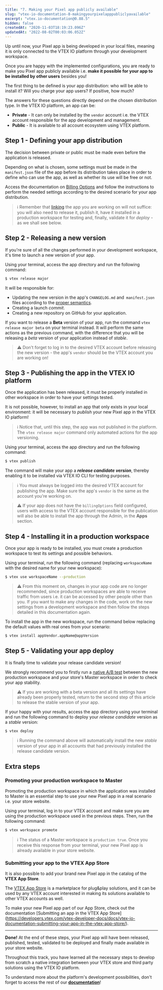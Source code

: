 ```yaml
---
title: "7. Making your Pixel app publicly available"
slug: "vtex-io-documentation-8-makingyourpixelapppubliclyavailable"
excerpt: "vtex.io-documentation@0.88.5"
hidden: false
createdAt: "2020-11-03T18:19:23.096Z"
updatedAt: "2022-08-02T00:03:06.052Z"
---
```

Up until now, your Pixel app is being developed in your local files, meaning it is only connected to the VTEX IO platform through your development workspace.

Once you are happy with the implemented configurations, you are ready to make you Pixel app publicly available i.e. **make it possible for your app to be installed by other users** besides you!

The first thing to be defined is your app distribution: who will be able to install it? Will you charge your app users? If positive, how much?

The answers for these questions directly depend on the chosen distribution type. In the VTEX IO platform, an app can be: 

- **Private** - It can only be installed by the `vendor` account i.e. the VTEX account responsible for the app development and management. 
- **Public** - It is available to all account ecosystem using VTEX platform. 

## Step 1 - Defining your app distribution

The decision between private or public must be made even before the application is released. 

Depending on what is chosen, some settings must be made in the `manifest.json` file of the app before its distribution takes place in order to define who can use the app, as well as whether its use will be free or not.

Access the documentation on [Billing Options](https://developers.vtex.com/vtex-developer-docs/docs/vtex-io-documentation-billing-options/) and follow the instructions to perform the needed settings according to the desired scenario for your app distribution. 

>ℹ️ Remember that [linking](https://developers.vtex.com/vtex-developer-docs/docs/vtex-io-documentation-linking-an-app) the app you are working on will not suffice: you will also need to release it, publish it, have it installed in a production workspace for testing and, finally, validate it for *deploy* - as we shall see below.

## Step 2 - Releasing a new version

If you're sure of all the changes performed in your development workspace, it's time to launch a new version of your app.

Using your terminal, access the app directory and run the following command:

```sh
$ vtex release major
```

It will be responsible for:

- Updating the new version in the app's `CHANGELOG.md` and` manifest.json` files according to the [proper semantics](https://semver.org/).
- Creating a launch *commit*.
- Creating a new repository on GitHub for your application.

If you want to release a **Beta** version of your app, run the command `vtex release major beta` on your terminal instead. It will perform the same actions as the previous command, with the difference that you will be releasing a *beta* version of your application instead of *stable*.

>⚠️ Don't forget to log in to the desired VTEX account before releasing the new version - the app's `vendor` should be the VTEX account you are working on!

## Step 3 - Publishing the app in the VTEX IO platform 

Once the application has been released, it must be properly installed in other workspace in order to have your settings tested. 

It is not possible, however, to install an app that only exists in your local environment: it will be necessary to *publish* your new Pixel app in the VTEX IO platform!

>ℹ️ Notice that, until this step, the app was not published in the platform. The `vtex release major` command only automated actions for the app versioning.

Using your terminal, access the app directory and run the following command:

```sh
$ vtex publish
``` 

The command will make your app a ***release candidate version***, thereby enabling it to be installed via VTEX IO CLI for testing purposes.

>ℹ️ You must always be logged into the desired VTEX account for publishing the app. Make sure the app's `vendor` is the same as the account you're working on.

>⚠️ If your app does not have the `billingOptions` field configured, users with access to the VTEX account responsible for the publication will also be able to install the app through the Admin, in the **Apps** section.

## Step 4 - Installing it in a production workspace

Once your app is ready to be installed, you must create a production workspace to test its settings and possible behaviors.

Using your terminal, run the following command (replacing `workspaceName` with the desired name for your new workspace):

```sh
$ vtex use workspaceName --production
```

>⚠️ From this moment on, changes in your app code are no longer recommended, since production workspaces are able to receive traffic from users i.e. it can be accessed by other people other than you. If you want to make any changes in the code, work on the new settings from a development workspace and then follow the steps detailed in this documentation again.

To install the app in the new workspace, run the command below replacing the default values with real ones from your scenario:

```sh
$ vtex install appVendor.appName@appVersion
```

## Step 5 - Validating your app deploy 

It is finally time to validate your release candidate version!

We strongly recommend you to firstly run a [native A/B test](https://developers.vtex.com/vtex-developer-docs/docs/vtex-io-documentation-running-native-ab-testing) between the new production workspace and your store's Master workspace in order to check your app stability.

>⚠️ If you are working with a beta version and all its settings have already been properly tested, return to the second step of this article to release the stable version of your app.

If your happy with your results, access the app directory using your terminal and run the following command to deploy your *release candidate* version as a *stable* version:

```sh
$ vtex deploy
```

>ℹ️ Running the command above will automatically install the new *stable* version of your app in all accounts that had previously installed the release candidate version.

## Extra steps

### Promoting your production workspace to Master

Promoting the production workspace in which the application was installed to Master is an essential step to use your new Pixel app in a real scenario i.e. your store website.

Using your terminal, log in to your VTEX account and make sure you are using the production workspace used in the previous steps. Then, run the following command:

```sh
$ vtex workspace promote
```

>ℹ️ The status of a Master workspace is `production true`. Once you receive this response from your terminal, your new Pixel app is already available in your store website.

### Submitting your app to the VTEX App Store

It is also possible to add your brand new Pixel app in the catalog of the **VTEX App Store**.

The [VTEX App Store](https://extensions.vtex.com/) is a marketplace for plug&play solutions, and it can be used by any VTEX account interested in making its solutions available to other VTEX accounts as well.

To make your new Pixel app part of our App Store, check out the documentation [Submitting an app in the VTEX App Store] (https://developers.vtex.com/vtex-developer-docs/docs/vtex-io-documentation-submitting-your-app-in-the-vtex-app-store/).

---

**Done!** At the end of these steps, your Pixel app will have been released, published, tested, validated to be deployed and finally made available in your store website.

Throughout this track, you have learned all the necessary steps to develop from scratch a native integration between your VTEX store and third party solutions using the VTEX IO platform.

To understand more about the platform's development possibilities, don't forget to access the rest of our [**documentation**](https://developers.vtex.com/vtex-developer-docs/docs)!